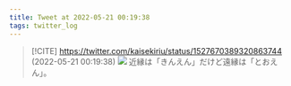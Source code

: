 ```yaml
---
title: Tweet at 2022-05-21 00:19:38
tags: twitter_log
---
```


> [!CITE] https://twitter.com/kaisekiriu/status/1527670389320863744 (2022-05-21 00:19:38)
> ![](https://twitter.com/kaisekiriu/status/1527670389320863744)
> 近縁は「きんえん」だけど遠縁は「とおえん」。
